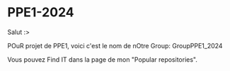 # PPE1-2024
Salut :>

POuR projet de PPE1, voici c'est le nom de nOtre Group: GroupPPE1_2024

Vous pouvez Find IT dans la page de mon "Popular repositories".
